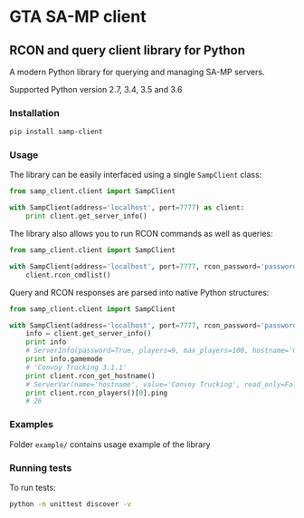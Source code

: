 # GTA SA-MP client 

## RCON and query client library for  Python

A modern Python library for querying and managing SA-MP servers.
 
Supported Python version 2.7, 3.4, 3.5 and 3.6

### Installation
```bash
pip install samp-client
```

### Usage
The library can be easily interfaced using a single `SampClient` class:

```python
from samp_client.client import SampClient

with SampClient(address='localhost', port=7777) as client:
    print client.get_server_info()
```

The library also allows you to run RCON commands as well as queries:
```python
from samp_client.client import SampClient

with SampClient(address='localhost', port=7777, rcon_password='password') as client:
    client.rcon_cmdlist()
```

Query and RCON responses are parsed into native Python structures:
```python
from samp_client.client import SampClient

with SampClient(address='localhost', port=7777, rcon_password='password') as client:
    info = client.get_server_info()
    print info
    # ServerInfo(password=True, players=9, max_players=100, hostname='Convoy Trucking', gamemode='Convoy Trucking 3.1.1', language='English')
    print info.gamemode
    # 'Convoy Trucking 3.1.1'
    print client.rcon_get_hostname()
    # ServerVar(name='hostname', value='Convoy Trucking', read_only=False)
    print client.rcon_players()[0].ping
    # 26
```


### Examples
Folder `example/` contains usage example of the library

### Running tests
To run tests:
```bash
python -m unittest discover -v
```